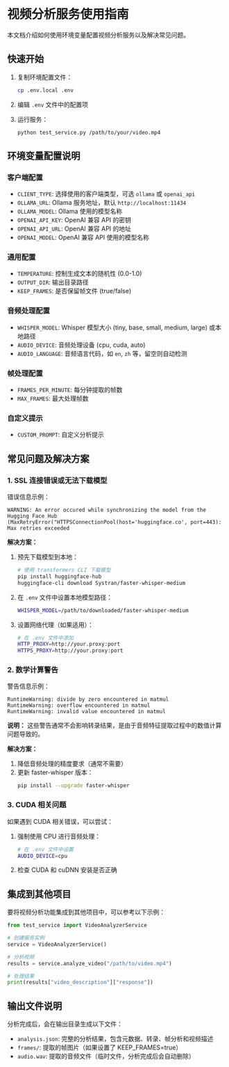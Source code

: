 # 视频分析服务使用指南

本文档介绍如何使用环境变量配置视频分析服务以及解决常见问题。

## 快速开始

1. 复制环境配置文件：
   ```bash
   cp .env.local .env
   ```

2. 编辑 `.env` 文件中的配置项

3. 运行服务：
   ```bash
   python test_service.py /path/to/your/video.mp4
   ```

## 环境变量配置说明

### 客户端配置
- `CLIENT_TYPE`: 选择使用的客户端类型，可选 `ollama` 或 `openai_api`
- `OLLAMA_URL`: Ollama 服务地址，默认 `http://localhost:11434`
- `OLLAMA_MODEL`: Ollama 使用的模型名称
- `OPENAI_API_KEY`: OpenAI 兼容 API 的密钥
- `OPENAI_API_URL`: OpenAI 兼容 API 的地址
- `OPENAI_MODEL`: OpenAI 兼容 API 使用的模型名称

### 通用配置
- `TEMPERATURE`: 控制生成文本的随机性 (0.0-1.0)
- `OUTPUT_DIR`: 输出目录路径
- `KEEP_FRAMES`: 是否保留帧文件 (true/false)

### 音频处理配置
- `WHISPER_MODEL`: Whisper 模型大小 (tiny, base, small, medium, large) 或本地路径
- `AUDIO_DEVICE`: 音频处理设备 (cpu, cuda, auto)
- `AUDIO_LANGUAGE`: 音频语言代码，如 `en`, `zh` 等，留空则自动检测

### 帧处理配置
- `FRAMES_PER_MINUTE`: 每分钟提取的帧数
- `MAX_FRAMES`: 最大处理帧数

### 自定义提示
- `CUSTOM_PROMPT`: 自定义分析提示

## 常见问题及解决方案

### 1. SSL 连接错误或无法下载模型

错误信息示例：
```
WARNING: An error occured while synchronizing the model from the Hugging Face Hub
(MaxRetryError("HTTPSConnectionPool(host='huggingface.co', port=443): Max retries exceeded
```

**解决方案：**
1. 预先下载模型到本地：
   ```bash
   # 使用 transformers CLI 下载模型
   pip install huggingface-hub
   huggingface-cli download Systran/faster-whisper-medium
   ```

2. 在 `.env` 文件中设置本地模型路径：
   ```bash
   WHISPER_MODEL=/path/to/downloaded/faster-whisper-medium
   ```

3. 设置网络代理（如果适用）：
   ```bash
   # 在 .env 文件中添加
   HTTP_PROXY=http://your.proxy:port
   HTTPS_PROXY=http://your.proxy:port
   ```

### 2. 数学计算警告

警告信息示例：
```
RuntimeWarning: divide by zero encountered in matmul
RuntimeWarning: overflow encountered in matmul
RuntimeWarning: invalid value encountered in matmul
```

**说明：**
这些警告通常不会影响转录结果，是由于音频特征提取过程中的数值计算问题导致的。

**解决方案：**
1. 降低音频处理的精度要求（通常不需要）
2. 更新 faster-whisper 版本：
   ```bash
   pip install --upgrade faster-whisper
   ```

### 3. CUDA 相关问题

如果遇到 CUDA 相关错误，可以尝试：
1. 强制使用 CPU 进行音频处理：
   ```bash
   # 在 .env 文件中设置
   AUDIO_DEVICE=cpu
   ```

2. 检查 CUDA 和 cuDNN 安装是否正确

## 集成到其他项目

要将视频分析功能集成到其他项目中，可以参考以下示例：

```python
from test_service import VideoAnalyzerService

# 创建服务实例
service = VideoAnalyzerService()

# 分析视频
results = service.analyze_video("/path/to/video.mp4")

# 处理结果
print(results["video_description"]["response"])
```

## 输出文件说明

分析完成后，会在输出目录生成以下文件：
- `analysis.json`: 完整的分析结果，包含元数据、转录、帧分析和视频描述
- `frames/`: 提取的帧图片（如果设置了 KEEP_FRAMES=true）
- `audio.wav`: 提取的音频文件（临时文件，分析完成后会自动删除）